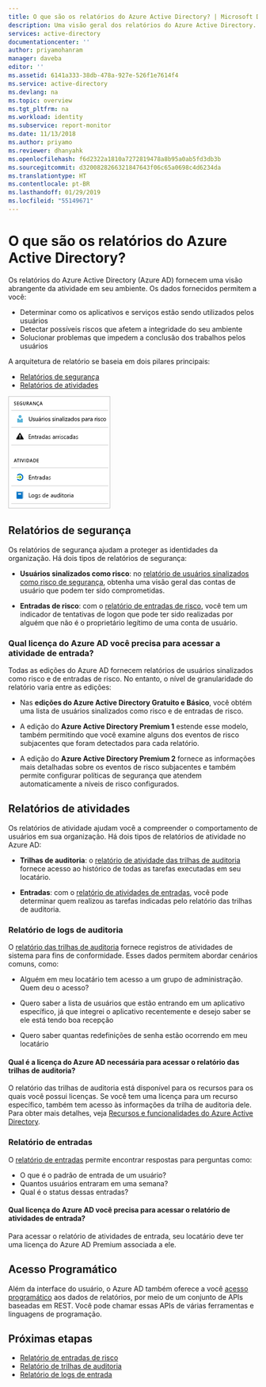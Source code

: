 ```yaml
---
title: O que são os relatórios do Azure Active Directory? | Microsoft Docs
description: Uma visão geral dos relatórios do Azure Active Directory.
services: active-directory
documentationcenter: ''
author: priyamohanram
manager: daveba
editor: ''
ms.assetid: 6141a333-38db-478a-927e-526f1e7614f4
ms.service: active-directory
ms.devlang: na
ms.topic: overview
ms.tgt_pltfrm: na
ms.workload: identity
ms.subservice: report-monitor
ms.date: 11/13/2018
ms.author: priyamo
ms.reviewer: dhanyahk
ms.openlocfilehash: f6d2322a1810a7272819478a8b95a0ab5fd3db3b
ms.sourcegitcommit: d3200828266321847643f06c65a0698c4d6234da
ms.translationtype: HT
ms.contentlocale: pt-BR
ms.lasthandoff: 01/29/2019
ms.locfileid: "55149671"
---
```

# <a name="what-are-azure-active-directory-reports"></a>O que são os relatórios do Azure Active Directory?

Os relatórios do Azure Active Directory (Azure AD) fornecem uma visão abrangente da atividade em seu ambiente. Os dados fornecidos permitem a você:

- Determinar como os aplicativos e serviços estão sendo utilizados pelos usuários
- Detectar possíveis riscos que afetem a integridade do seu ambiente
- Solucionar problemas que impedem a conclusão dos trabalhos pelos usuários  

A arquitetura de relatório se baseia em dois pilares principais:

- [Relatórios de segurança](#security-reports)
- [Relatórios de atividades](#activity-reports)

![Relatórios](./media/overview-reports/01.png)


## <a name="security-reports"></a>Relatórios de segurança

Os relatórios de segurança ajudam a proteger as identidades da organização. Há dois tipos de relatórios de segurança:

- **Usuários sinalizados como risco**: no [relatório de usuários sinalizados como risco de segurança](concept-user-at-risk.md), obtenha uma visão geral das contas de usuário que podem ter sido comprometidas.

- **Entradas de risco**: com o [relatório de entradas de risco](concept-risky-sign-ins.md), você tem um indicador de tentativas de logon que pode ter sido realizadas por alguém que não é o proprietário legítimo de uma conta de usuário. 

### <a name="what-azure-ad-license-do-you-need-to-access-a-security-report"></a>Qual licença do Azure AD você precisa para acessar a atividade de entrada?  

Todas as edições do Azure AD fornecem relatórios de usuários sinalizados como risco e de entradas de risco. No entanto, o nível de granularidade do relatório varia entre as edições: 

- Nas **edições do Azure Active Directory Gratuito e Básico**, você obtém uma lista de usuários sinalizados como risco e de entradas de risco. 

- A edição do **Azure Active Directory Premium 1** estende esse modelo, também permitindo que você examine alguns dos eventos de risco subjacentes que foram detectados para cada relatório. 

- A edição do **Azure Active Directory Premium 2** fornece as informações mais detalhadas sobre os eventos de risco subjacentes e também permite configurar políticas de segurança que atendem automaticamente a níveis de risco configurados.


## <a name="activity-reports"></a>Relatórios de atividades

Os relatórios de atividade ajudam você a compreender o comportamento de usuários em sua organização. Há dois tipos de relatórios de atividade no Azure AD:

- **Trilhas de auditoria**: o [relatório de atividade das trilhas de auditoria](concept-audit-logs.md) fornece acesso ao histórico de todas as tarefas executadas em seu locatário.

- **Entradas**: com o [relatório de atividades de entradas](concept-sign-ins.md), você pode determinar quem realizou as tarefas indicadas pelo relatório das trilhas de auditoria.


### <a name="audit-logs-report"></a>Relatório de logs de auditoria 

O [relatório das trilhas de auditoria](concept-audit-logs.md) fornece registros de atividades de sistema para fins de conformidade. Esses dados permitem abordar cenários comuns, como:

- Alguém em meu locatário tem acesso a um grupo de administração. Quem deu o acesso? 

- Quero saber a lista de usuários que estão entrando em um aplicativo específico, já que integrei o aplicativo recentemente e desejo saber se ele está tendo boa recepção

- Quero saber quantas redefinições de senha estão ocorrendo em meu locatário


#### <a name="what-azure-ad-license-do-you-need-to-access-the-audit-logs-report"></a>Qual é a licença do Azure AD necessária para acessar o relatório das trilhas de auditoria?  

O relatório das trilhas de auditoria está disponível para os recursos para os quais você possui licenças. Se você tem uma licença para um recurso específico, também tem acesso às informações da trilha de auditoria dele. Para obter mais detalhes, veja [Recursos e funcionalidades do Azure Active Directory](https://www.microsoft.com/cloud-platform/azure-active-directory-features).   

### <a name="sign-ins-report"></a>Relatório de entradas

O [relatório de entradas](concept-sign-ins.md) permite encontrar respostas para perguntas como:

- O que é o padrão de entrada de um usuário?
- Quantos usuários entraram em uma semana?
- Qual é o status dessas entradas?

#### <a name="what-azure-ad-license-do-you-need-to-access-the-sign-ins-activity-report"></a>Qual licença do Azure AD você precisa para acessar o relatório de atividades de entrada?  

Para acessar o relatório de atividades de entrada, seu locatário deve ter uma licença do Azure AD Premium associada a ele.

## <a name="programmatic-access"></a>Acesso Programático

Além da interface do usuário, o Azure AD também oferece a você [acesso programático](concept-reporting-api.md) aos dados de relatórios, por meio de um conjunto de APIs baseadas em REST. Você pode chamar essas APIs de várias ferramentas e linguagens de programação. 

## <a name="next-steps"></a>Próximas etapas

- [Relatório de entradas de risco](concept-risky-sign-ins.md)
- [Relatório de trilhas de auditoria](concept-audit-logs.md)
- [Relatório de logs de entrada](concept-sign-ins.md)
